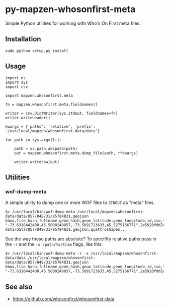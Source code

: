 # py-mapzen-whosonfirst-meta

Simple Python utilities for working with Who's On First meta files.

## Installation

```
sudo python setup.py install
```

## Usage

```
import os
import sys
import csv

import mapzen.whosonfirst.meta

fn = mapzen.whosonfirst.meta.fieldnames()

writer = csv.DictWriter(sys.stdout, fieldnames=fn)
writer.writeheader()

kwargs = {'paths': 'relative', 'prefix': '/usr/local/mapzen/whosonfirst-data/data'}

for path in sys.argv[1:]:

    path = os.path.abspath(path)
    out = mapzen.whosonfirst.meta.dump_file(path, **kwargs)

    writer.writerow(out)
```

## Utilities

### wof-dump-meta

A simple utility to dump one or more WOF files to `STDOUT` as "meta" files.

```
$> /usr/local/bin/wof-dump-meta /usr/local/mapzen/whosonfirst-data/data/857/848/31/85784831.geojson
bbox,file_hash,fullname,geom_hash,geom_latitude,geom_longitude,id,iso,lastmodified,lbl_latitude,lbl_longitude,name,parent_id,path,source,superseded_by,supersedes
"-73.6318442408,45.5000240857,-73.5891723633,45.5275166771",2e5920fdd2c3f2d8048e02a76a3ff8af,,3ab0096772e41bb5f866bdf993665683,45.515446291578,-73.61104958857936,85784831,,1447127503,45.5162582006,-73.6072397139,Outremont,101736545,/usr/local/mapzen/whosonfirst-data/data/857/848/31/85784831.geojson,quattroshapes,,
```

See the way those paths are absolute? To specifify relative paths pass in the `-r` and the `-s /path/to/trim` flags, like this:

```
$> /usr/local/bin/wof-dump-meta -r -s /usr/local/mapzen/whosonfirst-data/data /usr/local/mapzen/whosonfirst-data/data/857/848/31/85784831.geojson
bbox,file_hash,fullname,geom_hash,geom_latitude,geom_longitude,id,iso,lastmodified,lbl_latitude,lbl_longitude,name,parent_id,path,source,superseded_by,supersedes
"-73.6318442408,45.5000240857,-73.5891723633,45.5275166771",2e5920fdd2c3f2d8048e02a76a3ff8af,,3ab0096772e41bb5f866bdf993665683,45.515446291578,-73.61104958857936,85784831,,1447127503,45.5162582006,-73.6072397139,Outremont,101736545,857/848/31/85784831.geojson,quattroshapes,,
```

## See also

* https://github.com/whosonfirst/whosonfirst-data